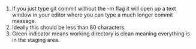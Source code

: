 1. If you just type git commit without the -m flag it will open up a text window in your editor where you can type a much longer commit message.
2. Ideally this should be less than 80 characters.
3. Green indicator means working directory is clean meaning everything is in the staging area.